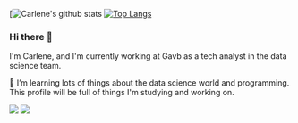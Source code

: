 [![Carlene's github stats](https://github-readme-stats.vercel.app/api?username=carlenePSF)
[![Top Langs](https://github-readme-stats.vercel.app/api/top-langs/?username=carlenePSF&layout=compact)](https://github.com/anuraghazra/github-readme-stats)



### Hi there 👋

I'm Carlene, and I'm currently working at Gavb as a tech analyst in the data science team.

🌱 I’m learning lots of things about the data science world and programming. 
This profile will be full of things I'm studying and working on. 



[<img src="https://img.shields.io/badge/medium-%2312100E.svg?&style=for-the-badge&logo=medium&logoColor=white" />](https://cpsilvadefarias.medium.com/) 
[<img src="https://img.shields.io/badge/linkedin-%230077B5.svg?&style=for-the-badge&logo=linkedin&logoColor=white" />](https://www.linkedin.com/in/carlene-silva-de-farias-43282b20b/)
